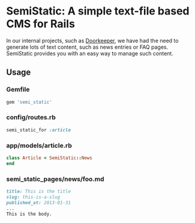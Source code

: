 # SemiStatic: A simple text-file based CMS for Rails

In our internal projects, such as [Doorkeeper](http://www.doorkeeperhq.com/), we have had the need to generate lots of text content, such as news entries or FAQ pages. SemiStatic provides you with an easy way to manage such content.

## Usage

### Gemfile

``` ruby
gem 'semi_static'
```

### config/routes.rb

``` ruby
semi_static_for :article
```

### app/models/article.rb

``` ruby
class Article < SemiStatic::News
end
```

### semi_static_pages/news/foo.md
``` markdown
title: This is the title
slug: this-is-a-slug
published_at: 2013-01-31
...
This is the body.
```
